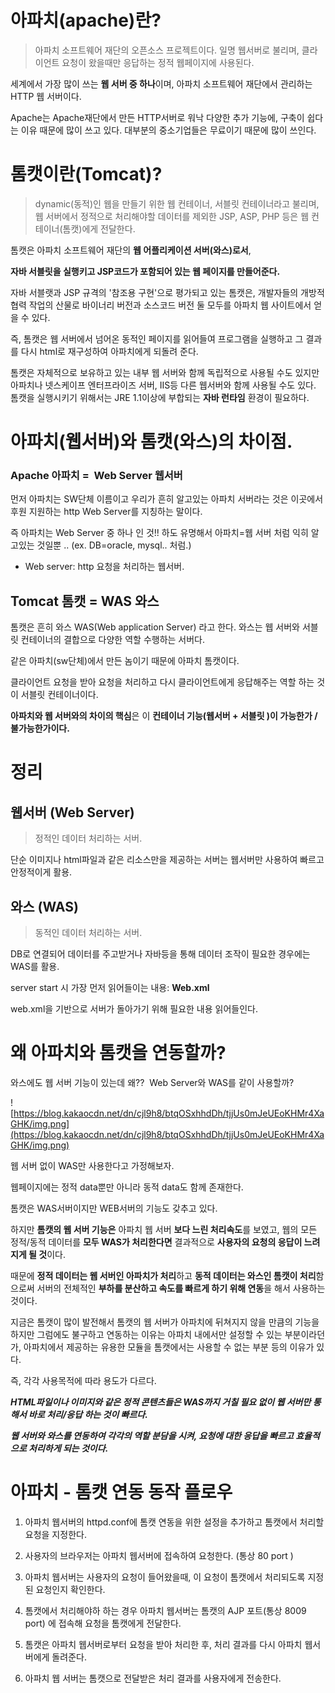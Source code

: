 # **아파치(apache)란?**

> 아파치 소프트웨어 재단의 오픈소스 프로젝트이다. 일명 웹서버로 불리며, 클라이언트 요청이 왔을때만 응답하는 정적 웹페이지에 사용된다.
> 

세계에서 가장 많이 쓰는 **웹 서버 중 하나**이며, 아파치 소프트웨어 재단에서 관리하는 HTTP 웹 서버이다.

Apache는 Apache재단에서 만든 HTTP서버로 워낙 다양한 추가 기능에, 구축이 쉽다는 이유 때문에 많이 쓰고 있다. 대부분의 중소기업들은 무료이기 때문에 많이 쓰인다.

# **톰캣이란(Tomcat)?**

> dynamic(동적)인 웹을 만들기 위한 웹 컨테이너, 서블릿 컨테이너라고 불리며, 웹 서버에서 정적으로 처리해야할 데이터를 제외한 JSP, ASP, PHP 등은 웹 컨테이너(톰캣)에게 전달한다.
> 

톰캣은 아파치 소프트웨어 재단의 **웹 어플리케이션 서버(와스)로서**,

**자바 서블릿을 실행키고 JSP코드가 포함되어 있는 웹 페이지를 만들어준다.**

자바 서블랫과 JSP 규격의 '참조용 구현'으로 평가되고 있는 톰캣은, 개발자들의 개방적 협력 작업의 산물로 바이너리 버전과 소스코드 버전 둘 모두를 아파치 웹 사이트에서 얻을 수 있다.

즉, 톰캣은 웹 서버에서 넘어온 동적인 페이지를 읽어들여 프로그램을 실행하고 그 결과를 다시 html로 재구성하여 아파치에게 되돌려 준다.

톰캣은 자체적으로 보유하고 있는 내부 웹 서버와 함께 독립적으로 사용될 수도 있지만 아파치나 넷스케이프 엔터프라이즈 서버, IIS등 다른 웹서버와 함께 사용될 수도 있다. 톰캣을 실행시키기 위해서는 JRE 1.1이상에 부합되는 **자바 런타임** 환경이 필요하다.

# 아파치(웹서버)와 톰캣(와스)의 차이점.

### Apache 아파치 =  Web Server 웹서버

먼저 아파치는 SW단체 이름이고 우리가 흔히 알고있는 아파치 서버라는 것은 이곳에서 후원 지원하는 http Web Server를 지칭하는 말이다.

즉 아파치는 Web Server 중 하나 인 것!! 하도 유명해서 아파치=웹 서버 처럼 익히 알고있는 것일뿐 .. (ex. DB=oracle, mysql.. 처럼.)

- Web server: http 요청을 처리하는 웹서버.

## Tomcat 톰캣 = WAS 와스

톰캣은 흔히 와스 WAS(Web application Server) 라고 한다. 
와스는 웹 서버와 서블릿 컨테이너의 결합으로 다양한 역할 수행하는 서버다. 

같은 아파치(sw단체)에서 만든 놈이기 때문에 아파치 톰캣이다.

클라이언트 요청을 받아 요청을 처리하고 다시 클라이언트에게 응답해주는 역할 하는 것이 서블릿 컨테이너이다.

**아파치와 웹 서버와의 차이의 핵심**은 이 **컨테이너 기능(웹서버 + 서블릿 )이 가능한가 / 불가능한가이다.**

# 정리

## **웹서버 (Web Server)**

> 정적인 데이터 처리하는 서버.
> 

단순 이미지나 html파일과 같은 리소스만을 제공하는 서버는 웹서버만 사용하여 빠르고 안정적이게 활용.

## **와스 (WAS)**

> 동적인 데이터 처리하는 서버.
> 

DB로 연결되어 데이터를 주고받거나 자바등을 통해 데이터 조작이 필요한 경우에는 WAS를 활용.

server start 시 가장 먼저 읽어들이는 내용: **Web.xml**

web.xml을 기반으로 서버가 돌아가기 위해 필요한 내용 읽어들인다.

# **왜 아파치와 톰캣을 연동할까?**

와스에도 웹 서버 기능이 있는데 왜??  Web Server와 WAS를 같이 사용할까?

![https://blog.kakaocdn.net/dn/cjl9h8/btqOSxhhdDh/tjjUs0mJeUEoKHMr4XaGHK/img.png](https://blog.kakaocdn.net/dn/cjl9h8/btqOSxhhdDh/tjjUs0mJeUEoKHMr4XaGHK/img.png)

웹 서버 없이 WAS만 사용한다고 가정해보자.

웹페이지에는 정적 data뿐만 아니라 동적 data도 함께 존재한다.

톰캣은 WAS서버이지만 WEB서버의 기능도 갖추고 있다.

하지만 **톰캣의 웹 서버 기능은** 아파치 웹 서버 **보다 느린 처리속도**를 보였고, 웹의 모든 정적/동적 데이터를 **모두 WAS가 처리한다면** 결과적으로 **사용자의 요청의 응답이 느려지게 될 것**이다.

때문에 **정적 데이터는 웹 서버인 아파치가 처리**하고 **동적 데이터는 와스인 톰캣이 처리**함으로써 서버의 전체적인 **부하를 분산하고 속도를 빠르게 하기 위해 연동**을 해서 사용하는 것이다.

지금은 톰캣이 많이 발전해서 톰캣의 웹 서버가 아파치에 뒤쳐지지 않을 만큼의 기능을 하지만 그럼에도 불구하고 연동하는 이유는 아파치 내에서만 설정할 수 있는 부분이라던가, 아파치에서 제공하는 유용한 모듈을 톰캣에서는 사용할 수 없는 부분 등의 이유가 있다.

즉, 각각 사용목적에 따라 용도가 다르다.

***HTML파일이나 이미지와 같은 정적 콘텐츠들은 WAS까지 거칠 필요 없이 웹 서버만 통해서 바로 처리/응답 하는 것이 빠르다.***

***웹 서버와 와스를 연동하여 각각의 역할 분담을 시켜, 요청에 대한 응답을 빠르고 효율적으로 처리하게 되는 것이다.***

# **아파치 - 톰캣 연동 동작 플로우**

1. 아파치 웹서버의 httpd.conf에 톰캣 연동을 위한 설정을 추가하고 톰캣에서 처리할 요청을 지정한다.

2. 사용자의 브라우저는 아파치 웹서버에 접속하여 요청한다. (통상 80 port )

3. 아파치 웹서버는 사용자의 요청이 들어왔을때, 이 요청이 톰캣에서 처리되도록 지정된 요청인지 확인한다.

4. 톰캣에서 처리해야하 하는 경우 아파치 웹서버는 톰캣의 AJP 포트(통상 8009 port) 에 접속해 요청을 톰캣에게 전달한다.

5. 톰캣은 아파치 웹서버로부터 요청을 받아 처리한 후, 처리 결과를 다시 아파치 웹서버에게 돌려준다.

6. 아파치 웹 서버는 톰캣으로 전달받은 처리 결과를 사용자에게 전송한다.
